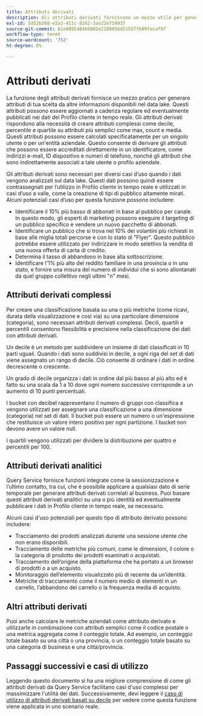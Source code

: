 ```yaml
---
title: Attributi derivati
description: Gli attributi derivati forniscono un mezzo utile per generare attributi a tua scelta che possono essere aggiornati a cadenza regolare ed eventualmente pubblicati nei dati del Profilo cliente in tempo reale. Questo documento fornisce una panoramica sull’utilizzo di Query Service per creare attributi derivati da utilizzare con i dati del profilo.
exl-id: 5d52b268-e2a3-411c-8242-3aa32e759937
source-git-commit: 61e0895484b8005e2109056d51557f609fecaf97
workflow-type: tm+mt
source-wordcount: '752'
ht-degree: 0%

---
```


# Attributi derivati

La funzione degli attributi derivati fornisce un mezzo pratico per generare attributi di tua scelta da altre informazioni disponibili nel data lake. Questi attributi possono essere aggiornati a cadenza regolare ed eventualmente pubblicati nei dati del Profilo cliente in tempo reale. Gli attributi derivati rispondono alla necessità di creare attributi complessi come decile, percentile e quartile su attributi più semplici come max, count e media. Questi attributi possono essere calcolati specificatamente per un singolo utente o per un&#39;entità aziendale. Questo consente di derivare gli attributi che possono essere accreditati direttamente in un identificatore, come indirizzi e-mail, ID dispositivo e numeri di telefono, nonché gli attributi che sono indirettamente associati a tale utente o profilo aziendale.

Gli attributi derivati sono necessari per diversi casi d’uso quando i dati vengono analizzati sul data lake. Questi dati possono quindi essere contrassegnati per l’utilizzo in Profilo cliente in tempo reale e utilizzati in casi d’uso a valle, come la creazione di tipi di pubblico altamente mirati. Alcuni potenziali casi d’uso per questa funzione possono includere:

* Identificare il 10% più basso di abbonati in base al pubblico per canale. In questo modo, gli esperti di marketing possono eseguire il targeting di un pubblico specifico e vendere un nuovo pacchetto di abbonati.
* Identificare un pubblico che si trova nel 10% dei volantini più richiesti in base alle miglia totali percorse e con lo stato di &quot;Flyer&quot;. Questo pubblico potrebbe essere utilizzato per indirizzare in modo selettivo la vendita di una nuova offerta di carta di credito.
* Determina il tasso di abbandono in base alla sottoscrizione.
* Identificare l&#39;1% più alto del reddito familiare in una provincia o in uno stato, e fornire una misura del numero di individui che si sono allontanati da quel gruppo collettivo negli ultimi &quot;n&quot; mesi.

## Attributi derivati complessi

Per creare una classificazione basata su una o più metriche (come ricavi, durata della visualizzazione e così via) su una particolare dimensione (categoria), sono necessari attributi derivati complessi. Decili, quartili e percentili consentono flessibilità e precisione nella classificazione dei dati con attributi derivati.

Un decile è un metodo per suddividere un insieme di dati classificati in 10 parti uguali. Quando i dati sono suddivisi in decile, a ogni riga del set di dati viene assegnato un rango di decile. Ciò consente di ordinare i dati in ordine decrescente o crescente.

Un grado di decile organizza i dati in ordine dal più basso al più alto ed è fatto su una scala da 1 a 10 dove ogni numero successivo corrisponde a un aumento di 10 punti percentuali.

I bucket con decibel rappresentano il numero di gruppi con classifica e vengono utilizzati per assegnare una classificazione a una dimensione (categoria) nel set di dati. Il bucket può essere un numero o un&#39;espressione che restituisce un valore intero positivo per ogni partizione. I bucket non devono avere un valore null.

I quartili vengono utilizzati per dividere la distribuzione per quattro e percentili per 100.

## Attributi derivati analitici

Query Service fornisce funzioni integrate come la sessionizzazione e l’ultimo contatto, tra cui, che è possibile applicare a qualsiasi dato di serie temporale per generare attributi derivati correlati al business. Puoi basare questi attributi derivati analitici su una o più identità ed eventualmente pubblicare i dati in Profilo cliente in tempo reale, se necessario.

Alcuni casi d&#39;uso potenziali per questo tipo di attributo derivato possono includere:

* Tracciamento dei prodotti analizzati durante una sessione utente che non erano disponibili.
* Tracciamento delle metriche più comuni, come le dimensioni, il colore o la categoria di prodotto dei prodotti esaminati o acquistati.
* Tracciamento dell’origine della piattaforma che ha portato a un browser di prodotti o a un acquisto.
* Monitoraggio dell’elemento visualizzato più di recente da un’identità.
* Metriche di tracciamento come il numero medio di elementi in un carrello, l’abbandono del carrello o la frequenza media di acquisto.

## Altri attributi derivati

Puoi anche calcolare le metriche aziendali come attributo derivato e utilizzarle in combinazione con attributi semplici come il codice postale o una metrica aggregata come il conteggio totale. Ad esempio, un conteggio totale basato su una città o una provincia, o un conteggio totale basato su una categoria di business e una città/provincia.

## Passaggi successivi e casi di utilizzo

Leggendo questo documento si ha una migliore comprensione di come gli attributi derivati da Query Service facilitano casi d&#39;uso complessi per massimizzare l&#39;utilità dei dati. Successivamente, devi leggere il [caso di utilizzo di attributi derivati basati su decile](./deciles-use-case.md) per vedere come questa funzione viene applicata in uno scenario reale.
